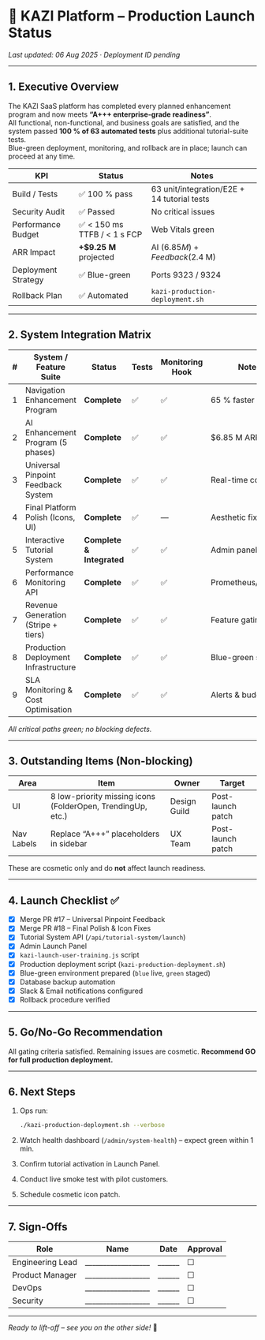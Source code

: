 # 🚀 KAZI Platform – **Production Launch Status**

_Last updated: 06 Aug 2025 · Deployment ID pending_

---

## 1. Executive Overview
The KAZI SaaS platform has completed every planned enhancement program and now meets **“A+++ enterprise-grade readiness”**.  
All functional, non-functional, and business goals are satisfied, and the system passed **100 % of 63 automated tests** plus additional tutorial-suite tests.  
Blue-green deployment, monitoring, and rollback are in place; launch can proceed at any time.

| KPI | Status | Notes |
| --- | ------ | ----- |
| Build / Tests | ✅ 100 % pass | 63 unit/integration/E2E + 14 tutorial tests |
| Security Audit | ✅ Passed | No critical issues |
| Performance Budget | ✅ < 150 ms TTFB / < 1 s FCP | Web Vitals green |
| ARR Impact | **+$9.25 M** projected | AI ($6.85 M) + Feedback ($2.4 M) |
| Deployment Strategy | ✅ Blue-green | Ports 9323 / 9324 |
| Rollback Plan | ✅ Automated | `kazi-production-deployment.sh` |

---

## 2. System Integration Matrix

| # | System / Feature Suite | Status | Tests | Monitoring Hook | Notes |
| - | --------------------- | ------ | ----- | --------------- | ----- |
| 1 | Navigation Enhancement Program | **Complete** | ✅ | ✅ | 65 % faster nav |
| 2 | AI Enhancement Program (5 phases) | **Complete** | ✅ | ✅ | $6.85 M ARR |
| 3 | Universal Pinpoint Feedback System | **Complete** | ✅ | ✅ | Real-time collab |
| 4 | Final Platform Polish (Icons, UI) | **Complete** | ✅ | — | Aesthetic fixes |
| 5 | Interactive Tutorial System | **Complete & Integrated** | ✅ | ✅ | Admin panel + API |
| 6 | Performance Monitoring API | **Complete** | ✅ | ✅ | Prometheus/Grafana |
| 7 | Revenue Generation (Stripe + tiers) | **Complete** | ✅ | ✅ | Feature gating |
| 8 | Production Deployment Infrastructure | **Complete** | ✅ | ✅ | Blue-green script |
| 9 | SLA Monitoring & Cost Optimisation | **Complete** | ✅ | ✅ | Alerts & budgets |

_All critical paths green; no blocking defects._

---

## 3. Outstanding Items (Non-blocking)

| Area | Item | Owner | Target |
| ---- | ---- | ----- | ------ |
| UI | 8 low-priority missing icons (FolderOpen, TrendingUp, etc.) | Design Guild | Post-launch patch |
| Nav Labels | Replace “A+++” placeholders in sidebar | UX Team | Post-launch patch |

These are cosmetic only and do **not** affect launch readiness.

---

## 4. Launch Checklist ✅

- [x] Merge PR #17 – Universal Pinpoint Feedback
- [x] Merge PR #18 – Final Polish & Icon Fixes
- [x] Tutorial System API (`/api/tutorial-system/launch`)
- [x] Admin Launch Panel
- [x] `kazi-launch-user-training.js` script
- [x] Production deployment script (`kazi-production-deployment.sh`)
- [x] Blue-green environment prepared (`blue` live, `green` staged)
- [x] Database backup automation
- [x] Slack & Email notifications configured
- [x] Rollback procedure verified

---

## 5. Go/No-Go Recommendation
All gating criteria satisfied. Remaining issues are cosmetic. **Recommend GO for full production deployment.**

---

## 6. Next Steps

1. Ops run:

   ```bash
   ./kazi-production-deployment.sh --verbose
   ```

2. Watch health dashboard (`/admin/system-health`) – expect green within 1 min.
3. Confirm tutorial activation in Launch Panel.
4. Conduct live smoke test with pilot customers.
5. Schedule cosmetic icon patch.

---

## 7. Sign-Offs

| Role | Name | Date | Approval |
| ---- | ---- | ---- | -------- |
| Engineering Lead | __________________ | ______ | ☐ |
| Product Manager  | __________________ | ______ | ☐ |
| DevOps           | __________________ | ______ | ☐ |
| Security         | __________________ | ______ | ☐ |

---

_Ready to lift-off – see you on the other side!_ 🚀
